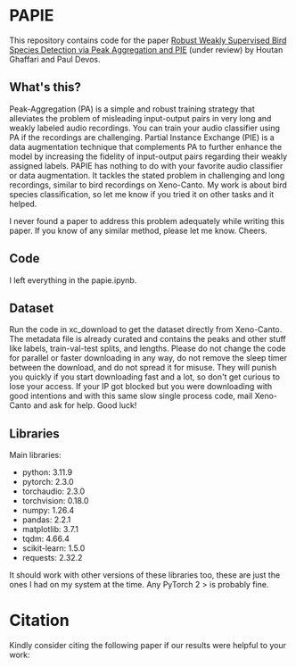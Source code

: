 # PAPIE
This repository contains code for the paper [Robust Weakly Supervised Bird Species Detection via Peak Aggregation and PIE]() (under review) by Houtan Ghaffari and Paul Devos.

## What's this?
Peak-Aggregation (PA) is a simple and robust training strategy that alleviates the problem of misleading input-output pairs in very long and weakly labeled audio recordings. You can train your audio classifier using PA if the recordings are challenging. Partial Instance Exchange (PIE) is a data augmentation technique that complements PA to further enhance the model by increasing the fidelity of input-output pairs regarding their weakly assigned labels. PAPIE has nothing to do with your favorite audio classifier or data augmentation. It tackles the stated problem in challenging and long recordings, similar to bird recordings on Xeno-Canto. My work is about bird species classification, so let me know if you tried it on other tasks and it helped.

I never found a paper to address this problem adequately while writing this paper. If you know of any similar method, please let me know. Cheers.

## Code
I left everything in the papie.ipynb.

## Dataset
Run the code in xc_download to get the dataset directly from Xeno-Canto. The metadata file is already curated and contains the peaks and other stuff like labels, train-val-test splits, and lengths. Please do not change the code for parallel or faster downloading in any way, do not remove the sleep timer between the download, and do not spread it for misuse. They will punish you quickly if you start downloading fast and a lot, so don't get curious to lose your access. If your IP got blocked but you were downloading with good intentions and with this same slow single process code, mail Xeno-Canto and ask for help. Good luck!

## Libraries
Main libraries:
* python: 3.11.9
* pytorch: 2.3.0
* torchaudio: 2.3.0
* torchvision: 0.18.0
* numpy: 1.26.4
* pandas: 2.2.1
* matplotlib: 3.7.1
* tqdm: 4.66.4
* scikit-learn: 1.5.0
* requests: 2.32.2

It should work with other versions of these libraries too, these are just the ones I had on my system at the time. Any PyTorch 2 > is probably fine.

# Citation
Kindly consider citing the following paper if our results were helpful to your work:

```
```
